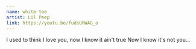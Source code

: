 ```yaml
---
name: white tee
artist: Lil Peep
link: https://youtu.be/fudsUhWAG_o
---
```


I used to think I love you, now I know it ain't true
Now I know it's not you...
